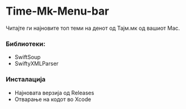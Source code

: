 # Time-Mk-Menu-bar

Читајте ги најновите топ теми на денот од Тајм.мк од вашиот Mac.

### Библиотеки:
* SwiftSoup
* SwiftyXMLParser

### Инсталација
* Најновата верзија од Releases 
* Отварање на кодот во Xcode 


